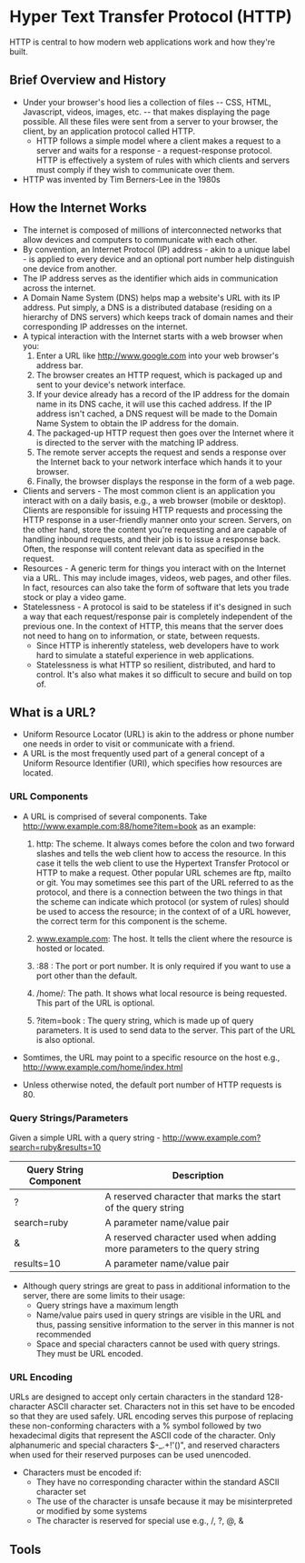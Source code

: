 # Hyper Text Transfer Protocol (HTTP)

HTTP is central to how modern web applications work and how they're built. 

## Brief Overview and History

* Under your browser's hood lies a collection of files -- CSS, HTML, Javascript, videos, images, etc. -- that makes displaying the page possible. All these files were sent from a server to your browser, the client, by an application protocol called HTTP.
    * HTTP follows a simple model where a client makes a request to a server and waits for a response - a request-response protocol. HTTP is effectively a system of rules with which clients and servers must comply if they wish to communicate over them.
* HTTP was invented by Tim Berners-Lee in the 1980s

## How the Internet Works

* The internet is composed of millions of interconnected networks that allow devices and computers to communicate with each other.
* By convention, an Internet Protocol (IP) address - akin to a unique label - is applied to every device and an optional port number help distinguish one device from another.
* The IP address serves as the identifier which aids in communication across the internet.
* A Domain Name System (DNS) helps map a website's URL with its IP address. Put simply, a DNS is a distributed database (residing on a hierarchy of DNS servers) which keeps track of domain names and their corresponding IP addresses on the internet.
* A typical interaction with the Internet starts with a web browser when you:
    1. Enter a URL like http://www.google.com into your web browser's address bar.
    2. The browser creates an HTTP request, which is packaged up and sent to your device's network interface.
    3. If your device already has a record of the IP address for the domain name in its DNS cache, it will use this cached address. If the IP address isn't cached, a DNS request will be made to the Domain Name System to obtain the IP address for the domain.
    4. The packaged-up HTTP request then goes over the Internet where it is directed to the server with the matching IP address.
    5. The remote server accepts the request and sends a response over the Internet back to your network interface which hands it to your browser.
    6. Finally, the browser displays the response in the form of a web page.
* Clients and servers - The most common client is an application you interact with on a daily basis, e.g., a web browser (mobile or desktop). Clients are responsible for issuing HTTP requests and processing the HTTP response in a user-friendly manner onto your screen. Servers, on the other hand, store the content you're requesting and are capable of handling inbound requests, and their job is to issue a response back. Often, the response will content relevant data as specified in the request.
* Resources - A generic term for things you interact with on the Internet via a URL. This may include images, videos, web pages, and other files. In fact, resources can also take the form of software that lets you trade stock or play a video game.
* Statelessness - A protocol is said to be stateless if it's designed in such a way that each request/response pair is completely independent of the previous one. In the context of HTTP, this means that the server does not need to hang on to information, or state, between requests.
    * Since HTTP is inherently stateless, web developers have to work hard to simulate a stateful experience in web applications.
    * Statelessness is what HTTP so resilient, distributed, and hard to control. It's also what makes it so difficult to secure and build on top of.

## What is a URL?
* Uniform Resource Locator (URL) is akin to the address or phone number one needs in order to visit or communicate with a friend.
* A URL is the most frequently used part of a general concept of a Uniform Resource Identifier (URI), which specifies how resources are located.
### URL Components
* A URL is comprised of several components. Take http://www.example.com:88/home?item=book as an example:
    1. http: The scheme. It always comes before the colon and two forward slashes and tells the web client how to access the resource. In this case it tells the web client to use the Hypertext Transfer Protocol or HTTP to make a request. Other popular URL schemes are ftp, mailto or git. You may sometimes see this part of the URL referred to as the protocol, and there is a connection between the two things in that the scheme can indicate which protocol (or system of rules) should be used to access the resource; in the context of of a URL however, the correct term for this component is the scheme.

    2. www.example.com: The host. It tells the client where the resource is hosted or located.

    3. :88 : The port or port number. It is only required if you want to use a port other than the default.

    4. /home/: The path. It shows what local resource is being requested. This part of the URL is optional.

    5. ?item=book : The query string, which is made up of query parameters. It is used to send data to the server. This part of the URL is also optional.

* Somtimes, the URL may point to a specific resource on the host e.g., http://www.example.com/home/index.html

* Unless otherwise noted, the default port number of HTTP requests is 80.

### Query Strings/Parameters
Given a simple URL with a query string - http://www.example.com?search=ruby&results=10

| Query String Component| Description|
|-----------------------|------------|
| ?                     | A reserved character that marks the start of the query string|
| search=ruby           | A parameter name/value pair  |
| &                     | A reserved character used when adding more parameters to the query string  |
| results=10            | A parameter name/value pair  |

* Although query strings are great to pass in additional information to the server, there are some limits to their usage:
    * Query strings have a maximum length
    * Name/value pairs used in query strings are visible in the URL and thus, passing sensitive information to the server in this manner is not recommended
    * Space and special characters cannot be used with query strings. They must be URL encoded.

### URL Encoding
URLs are designed to accept only certain characters in the standard 128-character ASCII character set. Characters not in this set have to be encoded so that they are used safely. URL encoding serves this purpose of replacing these non-conforming characters with a % symbol followed by two hexadecimal digits that represent the ASCII code of the character. Only alphanumeric and special characters $-_.+!'()", and reserved characters when used for their reserved purposes can be used unencoded.

* Characters must be encoded if:
    * They have no corresponding character within the standard ASCII character set
    * The use of the character is unsafe because it may be misinterpreted or modified by some systems
    * The character is reserved for special use e.g., /, ?, @, &

## Tools


